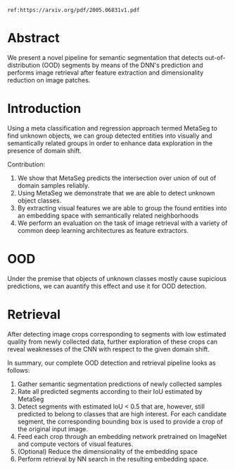     ref:https://arxiv.org/pdf/2005.06831v1.pdf

# Abstract

We present a novel pipeline for semantic segmentation that detects out-of-distribution (OOD) segments by means of the DNN's prediction and performs image retrieval after feature extraction and dimensionality reduction on image patches.

# Introduction
Using a meta classification and regression approach termed MetaSeg to find unknown objects, we can group detected entities into visually and semantically related groups in order to enhance data exploration in the presence of domain shift.

Contribution:

1. We show that MetaSeg predicts the intersection over union of out of domain samples reliably.
2. Using MetaSeg we demonstrate that we are able to detect unknown object classes.
3. By extracting visual features we are able to group the found entities into an embedding space with semantically related neighborhoods
4. We perform an evaluation on the task of image retrieval with a variety of common deep learning architectures as feature extractors.

# OOD
Under the premise that objects of unknown classes mostly cause supicious predictions, we can auantify this effect and use it for OOD detection.

# Retrieval
After detecting image crops corresponding to segments with low estimated quality from newly collected data, further exploration of these crops can reveal weaknesses of the CNN with respect to the given domain shift.

In summary, our complete OOD detection and retrieval pipeline looks as follows:
1. Gather semantic segmentation predictions of newly collected samples
2. Rate all predicted segments according to their IoU estimated by MetaSeg
3. Detect segments with estimated IoU < 0.5 that are, however, still predicted to belong to classes that are high interest. For each candidate segment, the corresponding bounding box is used to provide a crop of the original input image.
4. Feed each crop through an embedding network pretrained on ImageNet and compute vectors of visual features.
5. (Optional) Reduce the dimensionality of the embedding space
6. Perform retrieval by NN search in the resulting embedding space.













